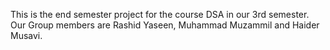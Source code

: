 This is the end semester project for the course DSA in our 3rd semester. Our Group members are Rashid Yaseen, Muhammad Muzammil and Haider Musavi.
